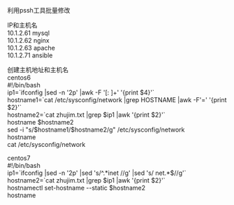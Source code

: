 利用pssh工具批量修改

IP和主机名  
10.1.2.61 mysql  
10.1.2.62 nginx  
10.1.2.63 apache  
10.1.2.71 ansible  
  
创建主机地址和主机名  
centos6  
\#!/bin/bash  
ip1=\`ifconfig \|sed -n '2p' \|awk -F '[: ]+' '{print \$4}'\`  
hostname1=\`cat /etc/sysconfig/network \|grep HOSTNAME \|awk -F'=' '{print
\$2}'\`  
hostname2=\`cat zhujim.txt \|grep \$ip1 \|awk '{print \$2}'\`  
hostname \$hostname2  
sed -i "s/\$hostname1/\$hostname2/g" /etc/sysconfig/network  
hostname  
cat /etc/sysconfig/network  
  
centos7  
\#!/bin/bash  
ip1=\`ifconfig \|sed -n '2p' \|sed 's/\^.\*inet //g' \|sed 's/ net.\*\$//g'\`  
hostname2=\`cat zhujim.txt \|grep \$ip1 \|awk '{print \$2}'\`  
hostnamectl set-hostname --static \$hostname2  
hostname
